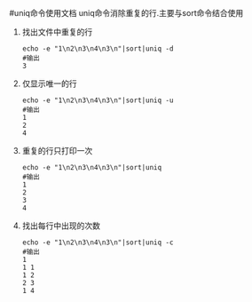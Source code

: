 #uniq命令使用文档
uniq命令消除重复的行.主要与sort命令结合使用

 1. 找出文件中重复的行
    ```shell
    echo -e "1\n2\n3\n4\n3\n"|sort|uniq -d
    #输出
    3
    ```
 1. 仅显示唯一的行
    ```shell
    echo -e "1\n2\n3\n4\n3\n"|sort|uniq -u
    #输出
    1
    2
    4
    ```
 1. 重复的行只打印一次
    ```shell
    echo -e "1\n2\n3\n4\n3\n"|sort|uniq
    #输出
    1
    2
    3
    4
    ```
 1. 找出每行中出现的次数
    ```shell
    echo -e "1\n2\n3\n4\n3\n"|sort|uniq -c
    #输出
    1 
    1 1
    1 2
    2 3
    1 4
    ```

